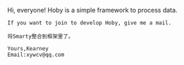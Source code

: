 Hi, everyone!
	Hoby is a simple framework to process data.
	
	If you want to join to develop Hoby, give me a mail.

	将Smarty整合到框架里了。

	Yours,Kearney
	Email:xywcv@qq.com
